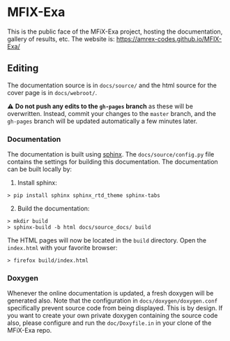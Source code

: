 # MFIX-Exa
This is the public face of the MFiX-Exa project, hosting the documentation,
gallery of results, etc. The website is: https://amrex-codes.github.io/MFIX-Exa/

## Editing

The documentation source is in `docs/source/` and the html source for the cover
page is in `docs/webroot/`.

:warning: **Do not push any edits to the `gh-pages` branch** as these will be
overwritten. Instead, commit your changes to the `master` branch, and the
`gh-pages` branch will be updated automatically a few minutes later.

### Documentation

The documentation is built using
[sphinx](https://www.sphinx-doc.org/en/master/). The `docs/source/config.py`
file contains the settings for building this documentation. The documentation
can be built locally by:

1. Install sphinx:

```shell
> pip install sphinx sphinx_rtd_theme sphinx-tabs
```

2. Build the documentation:

```shell
> mkdir build
> sphinx-build -b html docs/source_docs/ build
```

The HTML pages will now be located in the `build` directory. Open the
`index.html` with your favorite browser:

```shell
> firefox build/index.html
```

### Doxygen

Whenever the online documentation is updated, a fresh doxygen will be generated
also. Note that the configuration in `docs/doxygen/doxygen.conf` specifically
prevent source code from being displayed. This is by design. If you want to
create your own private doxygen containing the source code also, please
configure and run the `doc/Doxyfile.in` in your clone of the MFiX-Exa repo.

